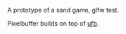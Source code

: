 
A prototype of a sand game, glfw test.

Pixelbuffer builds on top of [ufb](https://github.com/MoAlyousef/ufb).

